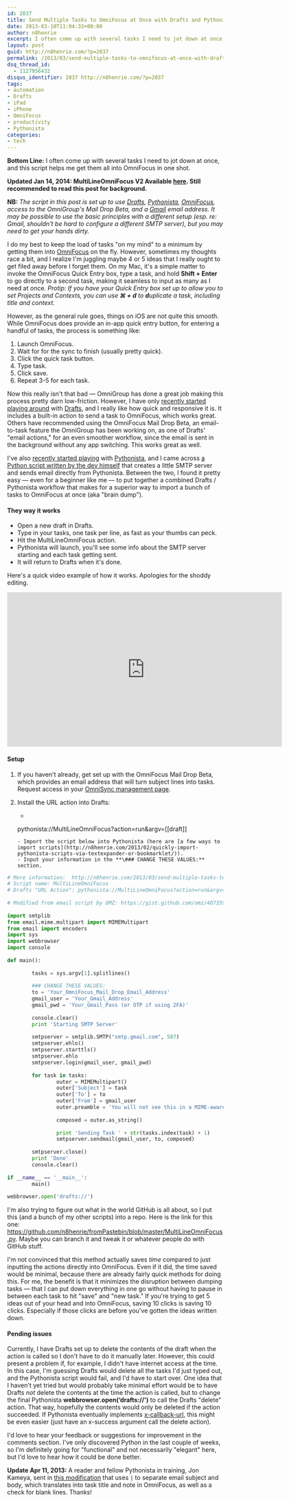 ```yaml
---
id: 2037
title: Send Multiple Tasks to OmniFocus at Once with Drafts and Pythonista
date: 2013-03-10T11:04:33+00:00
author: n8henrie
excerpt: I often come up with several tasks I need to jot down at once, and this script helps me get them all into OmniFocus in one shot.
layout: post
guid: http://n8henrie.com/?p=2037
permalink: /2013/03/send-multiple-tasks-to-omnifocus-at-once-with-drafts-and-pythonista/
dsq_thread_id:
  - 1127956432
disqus_identifier: 2037 http://n8henrie.com/?p=2037
tags:
- automation
- Drafts
- iPad
- iPhone
- OmniFocus
- productivity
- Pythonista
categories:
- tech
---
```

**Bottom Line:** I often come up with several tasks I need to jot down at once, and this script helps me get them all into OmniFocus in one shot. <!--more-->

**Updated Jan 14, 2014: MultiLineOmniFocus V2 Available [here](http://n8henrie.com/2014/01/multilineomnifocus-v2-improved-launch-center-pro-and-callback-support-3/). Still recommended to read this post for background.**

**NB:** _The script in this post is set up to use <a target="_blank" href="https://itunes.apple.com/us/app/drafts/id502385074?mt=8&at=10l5H6" title="Drafts on iTunes">Drafts</a>, <a target="_blank" href="https://itunes.apple.com/us/app/pythonista/id528579881?mt=8&at=10l5H6" title="Pythonista on iTunes">Pythonista</a>, <a target="_blank" href="https://itunes.apple.com/us/app/omnifocus-2-for-iphone/id690305341?mt=8&at=10l5H6" title="OmniFocus iPhone on iTunes">OmniFocus</a>, access to the OmniGroup's Mail Drop Beta, and a <a target="_blank" href="http://gmail.com">Gmail</a> email address. It may be possible to use the basic principles with a different setup (esp. re: Gmail, shouldn't be hard to configure a different SMTP server), but you may need to get your hands dirty._

I do my best to keep the load of tasks "on my mind" to a minimum by getting them into <a target="_blank" href="https://itunes.apple.com/us/app/omnifocus/id402835630?mt=12&at=10l5H6" title="OmniFocus at Mac App Store">OmniFocus</a> on the fly. However, sometimes my thoughts race a bit, and I realize I'm juggling maybe 4 or 5 ideas that I really ought to get filed away before I forget them. On my Mac, it's a simple matter to invoke the OmniFocus Quick Entry box, type a task, and hold **Shift + Enter** to go directly to a second task, making it seamless to input as many as I need at once. _Protip: If you have your Quick Entry box set up to allow you to set Projects and Contexts, you can use **⌘ + d** to **d**uplicate a task, including title and context._

However, as the general rule goes, things on iOS are not quite this smooth. While OmniFocus does provide an in-app quick entry button, for entering a handful of tasks, the process is something like:

  1. Launch OmniFocus.
  2. Wait for for the sync to finish (usually pretty quick).
  3. Click the quick task button.
  4. Type task.
  5. Click save.
  6. Repeat 3-5 for each task.

Now this really isn't that bad — OmniGroup has done a great job making this process pretty darn low-friction. However, I have only [recently started playing around](http://n8henrie.com/tag/drafts/) with <a target="_blank" href="https://itunes.apple.com/us/app/drafts/id502385074?mt=8&at=10l5H6" title="Drafts on the App Store">Drafts</a>, and I really like how quick and responsive it is. It includes a built-in action to send a task to OmniFocus, which works great. Others have recommended using the OmniFocus Mail Drop Beta, an email-to-task feature the OmniGroup has been working on, as one of Drafts' "email actions," for an even smoother workflow, since the email is sent in the background without any app switching. This works great as well.

I've also [recently started playing](http://n8henrie.com/tag/pythonista/) with <a target="_blank" href="https://itunes.apple.com/us/app/pythonista/id528579881?mt=8&at=10l5H6" title="Pythonista at App Store">Pythonista</a>, and I came across <a target="_blank" href="https://gist.github.com/omz/4073599">a Python script written by the dev himself</a> that creates a little SMTP server and sends email directly from Pythonista. Between the two, I found it pretty easy — even for a beginner like me — to put together a combined Drafts / Pythonista workflow that makes for a superior way to import a bunch of tasks to OmniFocus at once (aka "brain dump").

#### They way it works

  * Open a new draft in Drafts.
  * Type in your tasks, one task per line, as fast as your thumbs can peck.
  * Hit the MultiLineOmniFocus action.
  * Pythonista will launch, you'll see some info about the SMTP server starting and each task getting sent.
  * It will return to Drafts when it's done.

Here's a quick video example of how it works. Apologies for the shoddy editing.

<iframe width="640" height="360" src="http://www.youtube.com/embed/JC-_Gq0XAWk?rel=0" frameborder="0" allowfullscreen></iframe>

#### Setup

1. If you haven't already, get set up with the OmniFocus Mail Drop Beta, which provides an email address that will turn subject lines into tasks. Request access in your <a target="_blank" href="https://manage.sync.omnigroup.com/" title="Sign up for OmniFocus Mail Drop Beta">OmniSync management page</a>.
2. Install the URL action into Drafts:<br />

    - ```plaintext
    pythonista://MultiLineOmniFocus?action=run&argv=[[draft]]
    ```
    - Import the script below into Pythonista (here are [a few ways to import scripts](http://n8henrie.com/2013/02/quickly-import-pythonista-scripts-via-textexpander-or-bookmarklet/)).
    - Input your information in the **\### CHANGE THESE VALUES:** section.

```python
# More information:  http://n8henrie.com/2013/03/send-multiple-tasks-to-omnifocus-at-once-with-drafts-and-pythonista
# Script name: MultiLineOmniFocus
# Drafts "URL Action": pythonista://MultiLineOmniFocus?action=run&argv=[[draft]]
 
# Modified from email script by OMZ: https://gist.github.com/omz/4073599
 
import smtplib
from email.mime.multipart import MIMEMultipart
from email import encoders
import sys
import webbrowser
import console
 
def main():
 
        tasks = sys.argv[1].splitlines()
 
        ### CHANGE THESE VALUES:
        to = 'Your_OmniFocus_Mail_Drop_Email_Address'
        gmail_user = 'Your_Gmail_Address'
        gmail_pwd = 'Your_Gmail_Pass (or OTP if using 2FA)'
 
        console.clear()
        print 'Starting SMTP Server'
       
        smtpserver = smtplib.SMTP("smtp.gmail.com", 587)
        smtpserver.ehlo()
        smtpserver.starttls()
        smtpserver.ehlo
        smtpserver.login(gmail_user, gmail_pwd)
 
        for task in tasks:             
                outer = MIMEMultipart()
                outer['Subject'] = task
                outer['To'] = to
                outer['From'] = gmail_user
                outer.preamble = 'You will not see this in a MIME-aware email reader.\n'
 
                composed = outer.as_string()
               
                print 'Sending Task ' + str(tasks.index(task) + 1)
                smtpserver.sendmail(gmail_user, to, composed)
 
        smtpserver.close()
        print 'Done'
        console.clear()
       
if __name__ == '__main__':
        main()
 
webbrowser.open('drafts://')
```

I'm also trying to figure out what in the world GitHub is all about, so I put this (and a bunch of my other scripts) into a repo. Here is the link for this one: <a target="_blank" href="https://github.com/n8henrie/n8pythonista/blob/master/MultiLineOmniFocus.py">https://github.com/n8henrie/fromPastebin/blob/master/MultiLineOmniFocus.py</a>. Maybe you can branch it and tweak it or whatever people do with GitHub stuff.

I'm not convinced that this method actually saves _time_ compared to just inputting the actions directly into OmniFocus. Even if it did, the time saved would be minimal, because there are already fairly quick methods for doing this. For me, the benefit is that it minimizes the disruption between dumping tasks — that I can put down everything in one go without having to pause in between each task to hit "save" and "new task." If you're trying to get 5 ideas out of your head and into OmniFocus, saving 10 clicks is saving 10 clicks. Especially if those clicks are before you've gotten the ideas written down.

#### Pending issues

Currently, I have Drafts set up to delete the contents of the draft when the action is called so I don't have to do it manually later. However, this could present a problem if, for example, I didn't have internet access at the time. In this case, I'm guessing Drafts would delete all the tasks I'd just typed out, and the Pythonista script would fail, and I'd have to start over. One idea that I haven't yet tried but would probably take minimal effort would be to have Drafts _not_ delete the contents at the time the action is called, but to change the final Pythonista **webbrowser.open(‘drafts://')** to call the Drafts "delete" action. That way, hopefully the contents would only be deleted if the action succeeded. If Pythonista eventually implements <a target="_blank" href="http://x-callback-url.com/">x-callback-url</a>, this might be even easier (just have an x-success argument call the delete action).

I'd love to hear your feedback or suggestions for improvement in the comments section. I've only discovered Python in the last couple of weeks, so I'm definitely going for "functional" and not necessarily "elegant" here, but I'd love to hear how it could be done better.

**Update Apr 11, 2013:** A reader and fellow Pythonista in training, Jon Kameya, sent in <a href="http://pastebin.com/GzwEet0F" title="MultiLine OmniFocus w/ Newline" target="_blank">this modification</a> that uses `|` to separate email subject and body, which translates into task title and note in OmniFocus, as well as a check for blank lines. Thanks!
